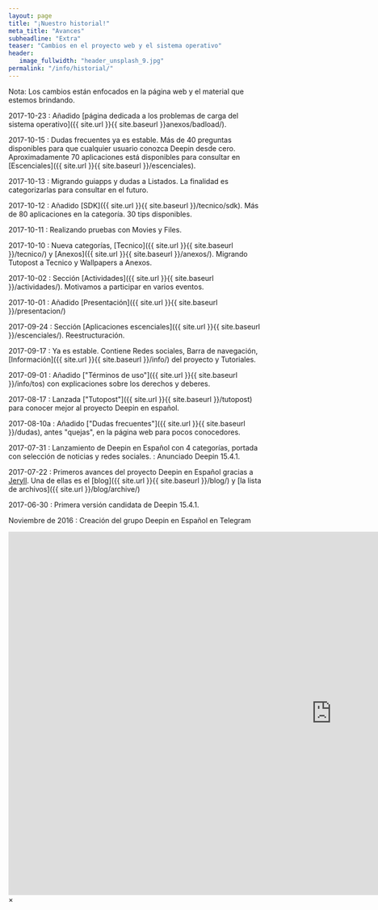 ```yaml
---
layout: page
title: "¡Nuestro historial!"
meta_title: "Avances"
subheadline: "Extra"
teaser: "Cambios en el proyecto web y el sistema operativo"
header:
   image_fullwidth: "header_unsplash_9.jpg"
permalink: "/info/historial/"
---
```


Nota: Los cambios están enfocados en la página web y el material que estemos brindando.

2017-10-23
: Añadido [página dedicada a los problemas de carga del sistema operativo]({{ site.url }}{{ site.baseurl }}anexos/badload/).

2017-10-15
: Dudas frecuentes ya es estable. Más de 40 preguntas disponibles para que cualquier usuario conozca Deepin desde cero. Aproximadamente 70 aplicaciones está disponibles para consultar en [Escenciales]({{ site.url }}{{ site.baseurl }}/escenciales).

2017-10-13
: Migrando guiapps y dudas a Listados. La finalidad es categorizarlas para consultar en el futuro.

2017-10-12
: Añadido [SDK]({{ site.url }}{{ site.baseurl }}/tecnico/sdk). Más de 80 aplicaciones en la categoría. 30 tips disponibles.

2017-10-11
: Realizando pruebas con Movies y Files.

2017-10-10
: Nueva categorías, [Tecnico]({{ site.url }}{{ site.baseurl }}/tecnico/) y [Anexos]({{ site.url }}{{ site.baseurl }}/anexos/). Migrando Tutopost a Tecnico y Wallpapers a Anexos.

2017-10-02
: Sección [Actividades]({{ site.url }}{{ site.baseurl }}/actividades/). Motivamos a participar en varios eventos.

2017-10-01
: Añadido [Presentación]({{ site.url }}{{ site.baseurl }}/presentacion/)

2017-09-24
: Sección [Aplicaciones escenciales]({{ site.url }}{{ site.baseurl }}/escenciales/). Reestructuración.

2017-09-17
: Ya es estable. Contiene Redes sociales, Barra de navegación, [Información]({{ site.url }}{{ site.baseurl }}/info/) del proyecto y Tutoriales.

2017-09-01
:  Añadido ["Términos de uso"]({{ site.url }}{{ site.baseurl }}/info/tos) con explicaciones sobre los derechos y deberes.

2017-08-17
:  Lanzada ["Tutopost"]({{ site.url }}{{ site.baseurl }}/tutopost) para conocer mejor al proyecto Deepin en español.

2017-08-10a
:  Añadido ["Dudas frecuentes"]({{ site.url }}{{ site.baseurl }}/dudas), antes "quejas", en la página web para pocos conocedores.

2017-07-31
:  Lanzamiento de Deepin en Español con 4 categorías, portada con selección de noticias y redes sociales.
:  Anunciado Deepin 15.4.1.

2017-07-22
:  Primeros avances del proyecto Deepin en Español gracias a [Jeryll](http://jeryll.org). Una de ellas es el [blog]({{ site.url }}{{ site.baseurl }}/blog/) y [la lista de archivos]({{ site.url }}/blog/archive/)

2017-06-30
:  Primera versión candidata de Deepin 15.4.1.

Noviembre de 2016
:  Creación del grupo Deepin en Español en Telegram



<div id="videoModal" class="reveal-modal large" data-reveal="">
  <div class="flex-video widescreen vimeo" style="display: block;">
    <iframe width="1280" height="720" src="https://www.youtube.com/embed/3b5zCFSmVvU" frameborder="0" allowfullscreen></iframe>
  </div>
  <a class="close-reveal-modal">&#215;</a>
</div>
